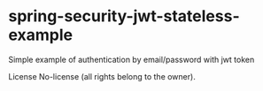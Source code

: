 # spring-security-jwt-stateless-example
Simple example of authentication by email/password with jwt token

License
No-license (all rights belong to the owner).
